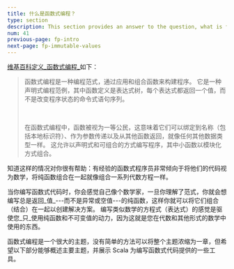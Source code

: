 ```yaml
---
title: 什么是函数式编程？
type: section
description: This section provides an answer to the question, what is functional programming?
num: 41
previous-page: fp-intro
next-page: fp-immutable-values
---
```



[维基百科定义_函数式编程_](https://en.wikipedia.org/wiki/Functional_programming)如下：

<blockquote>
<p>函数式编程是一种编程范式，通过应用和组合函数来构建程序。
它是一种声明式编程范例，其中函数定义是表达式树，每个表达式都返回一个值，而不是改变程序状态的命令式语句序列。</p>
<p>&nbsp;</p>
<p>在函数式编程中，函数被视为一等公民，这意味着它们可以绑定到名称（包括本地标识符）、作为参数传递以及从其他函数返回，就像任何其他数据类型一样。
这允许以声明式和可组合的方式编写程序，其中小函数以模块化方式组合。</p>
</blockquote>

知道这样的情况对你很有帮助：有经验的函数式程序员非常倾向于将他们的代码视为数学，将纯函数组合在一起就像组合一系列代数方程一样。

当你编写函数式代码时，你会感觉自己像个数学家，一旦你理解了范式，你就会想编写总是返回_值_---而不是异常或空值---的纯函数，这样你就可以将它们组合（结合）在一起以创建解决方案。
编写类似数学的方程式（表达式）的感觉是驱使您_只_使用纯函数和不可变值的动力，因为这就是您在代数和其他形式的数学中使用的东西。

函数式编程是一个很大的主题，没有简单的方法可以将整个主题浓缩为一章，但希望以下部分能够概述主要主题，并展示 Scala 为编写函数式代码提供的一些工具。

